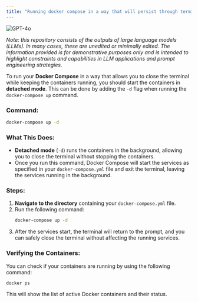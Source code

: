 ```yaml
---
title: "Running docker compose in a way that will persist through terminal shutdown"
---
```

![GPT-4o](https://img.shields.io/badge/GPT--4o-3333FF?style=for-the-badge&logo=openai&logoColor=white)



*Note: this repository consists of the outputs of large language models (LLMs). In many cases, these are unedited or minimally edited. The information provided is for demonstrative purposes only and is intended to highlight constraints and capabilities in LLM applications and prompt engineering strategies.*


To run your **Docker Compose** in a way that allows you to close the terminal while keeping the containers running, you should start the containers in **detached mode**. This can be done by adding the `-d` flag when running the `docker-compose up` command.

### Command:
```bash
docker-compose up -d
```

### What This Does:
- **Detached mode** (`-d`) runs the containers in the background, allowing you to close the terminal without stopping the containers.
- Once you run this command, Docker Compose will start the services as specified in your `docker-compose.yml` file and exit the terminal, leaving the services running in the background.

### Steps:
1. **Navigate to the directory** containing your `docker-compose.yml` file.
2. Run the following command:
   ```bash
   docker-compose up -d
   ```
3. After the services start, the terminal will return to the prompt, and you can safely close the terminal without affecting the running services.

### Verifying the Containers:
You can check if your containers are running by using the following command:
```bash
docker ps
```

This will show the list of active Docker containers and their status.